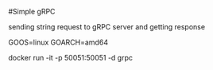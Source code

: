 #Simple gRPC

sending string request to gRPC server and getting response

GOOS=linux
GOARCH=amd64

docker run -it -p 50051:50051 -d grpc